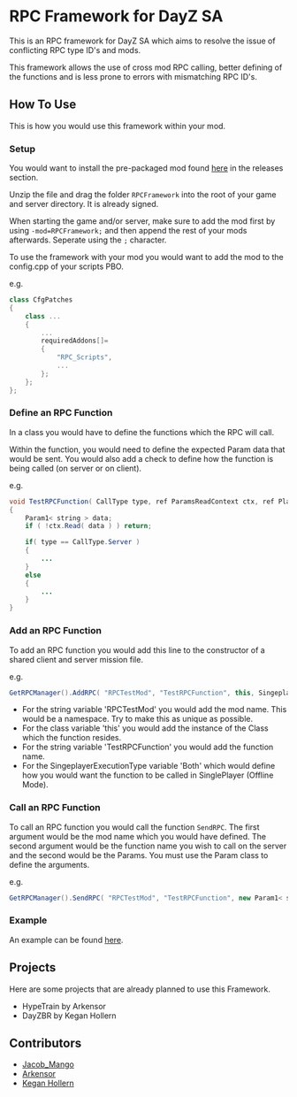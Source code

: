 # RPC Framework for DayZ SA
This is an RPC framework for DayZ SA which aims to resolve the issue of conflicting RPC type ID's and mods.

This framework allows the use of cross mod RPC calling, better defining of the functions and is less prone to errors with mismatching RPC ID's.

## How To Use

This is how you would use this framework within your mod. 

### Setup

You would want to install the pre-packaged mod found [here](https://github.com/Jacob-Mango/DayZ-RPCFramework/releases) in the releases section.

Unzip the file and drag the folder `RPCFramework` into the root of your game and server directory. It is already signed.

When starting the game and/or server, make sure to add the mod first by using `-mod=RPCFramework;` and then append the rest of your mods afterwards. Seperate using the `;` character.

To use the framework with your mod you would want to add the mod to the config.cpp of your scripts PBO.

e.g.

```cpp
class CfgPatches
{
    class ...
    {
        ...
        requiredAddons[]=
        {
			"RPC_Scripts",
			...
        };
    };
};
```

### Define an RPC Function
In a class you would have to define the functions which the RPC will call. 

Within the function, you would need to define the expected Param data that would be sent. You would also add a check to define how the function is being called (on server or on client). 

e.g.

```java
void TestRPCFunction( CallType type, ref ParamsReadContext ctx, ref PlayerIdentity sender, ref Object target )
{
    Param1< string > data;
    if ( !ctx.Read( data ) ) return;

    if( type == CallType.Server )
    {        
        ...
    }
    else
    {
        ...
    }
}
```

### Add an RPC Function
To add an RPC function you would add this line to the constructor of a shared client and server mission file.

e.g.

```java
GetRPCManager().AddRPC( "RPCTestMod", "TestRPCFunction", this, SingeplayerExecutionType.Both ); 
```

* For the string variable 'RPCTestMod' you would add the mod name. This would be a namespace. Try to make this as unique as possible.
* For the class variable 'this' you would add the instance of the Class which the function resides.
* For the string variable 'TestRPCFunction' you would add the function name. 
* For the SingeplayerExecutionType variable 'Both' which would define how you would want the function to be called in SinglePlayer (Offline Mode).

### Call an RPC Function
To call an RPC function you would call the function `SendRPC`. The first argument would be the mod name which you would have defined. The second argument would be the function name you wish to call on the server and the second would be the Params. You must use the Param class to define the arguments.

e.g.

```java
GetRPCManager().SendRPC( "RPCTestMod", "TestRPCFunction", new Param1< string >( "Hello, World!" ) );  
```

### Example
An example can be found [here](https://github.com/Jacob-Mango/DayZ-RPCFramework/blob/master/Examples/RPCFramework_Test/Addons/test/5_Mission/TestGame.c).

## Projects

Here are some projects that are already planned to use this Framework.

* HypeTrain by Arkensor
* DayZBR by Kegan Hollern

## Contributors

* [Jacob_Mango](https://github.com/Jacob-Mango)
* [Arkensor](https://github.com/Arkensor)
* [Kegan Hollern](https://gitlab.desolationredux.com/kegan)
